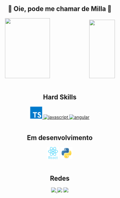 

<div align="center" style="display: inline_block"><br>
 
 ## 🌸 Oie, pode me chamar de Milla 🌸
  <img width="54%" height="195px" src="https://github-readme-stats.vercel.app/api?username=FalcaoCamilla&show_icons=true&count_private=false&hide_border=true&title_color=FFCBDB&icon_color=5CCDEB&text_color=ffffff&bg_color=0d1117" /> 
  <img width="41%" height="190px" src="https://github-readme-stats.vercel.app/api/top-langs/?username=FalcaoCamilla&layout=compact&hide_border=true&title_color=FFCBDB&text_color=ffffff&bg_color=0d1117&count_private=false" />
  
</div>

<div align="center" style="display: inline_block"><br>
 <h2>Hard Skills</h2>
<a href="https://www.typescriptlang.org/docs/" target="_blank" rel="noreferrer"> <img src="https://github.com/devicons/devicon/blob/master/icons/typescript/typescript-original.svg" alt="tsc" width="40" height="40"/> </a>
<a href="https://developer.mozilla.org/en-US/docs/Web/JavaScript" target="_blank" rel="noreferrer"> <img src="https://cdn.iconscout.com/icon/free/png-256/javascript-2038874-1720087.png" alt="javascript" width="40" height="40"/> </a>
 <a href="https://angular.io" target="_blank" rel="noreferrer"> <img src="https://angular.io/assets/images/logos/angular/angular.svg" alt="angular" width="40" height="40"/> </a>
</div>

<div align="center" style="display: inline_block"><br>
<h2>Em desenvolvimento</h2>
<a href="https://reactjs.org/" target="_blank" rel="noreferrer"> <img src="https://raw.githubusercontent.com/devicons/devicon/master/icons/react/react-original-wordmark.svg" alt="react" width="40" height="40"/></a>
<a href="https://docs.python.org/" target="_blank" rel="noreferrer"> <img src="https://github.com/devicons/devicon/blob/master/icons/python/python-original.svg" alt="react" width="40" height="40"/></a>
</div>

<div align="center" style="display: inline_block"><br>
 <h2>Redes</h2>
  <a href="https://www.linkedin.com/in/camilla-falcão-83648b235/" target="_blank"> <img src="https://img.shields.io/badge/LinkedIn-0077B5?style=for-the-badge&logo=linkedin&logoColor=white"> </a>
  <a href="https://www.instagram.com/falcao.camilla_/" target="_blank"><img src="https://img.shields.io/badge/-Instagram-%23E4405F?style=for-the-badge&logo=instagram&logoColor=white" target="_blank"></a>
  <a href = "mailto:millafalcao.acad@gmail.com"><img src="https://img.shields.io/badge/-Gmail-%23333?style=for-the-badge&logo=gmail&logoColor=white" target="_blank"></a>
</div>
